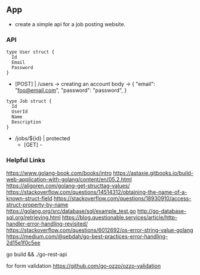 ## App
  - create a simple api for a job posting website.

### API

```
type User struct {
  Id
  Email
  Password
}
```
- [POST] | /users -> creating an account
  body -> {
    "email": "foo@email.com",
    "password": "password",
  }
```
type Job struct {
  Id
  UserId
  Name
  Description
}
```
* /jobs/${id} | protected
  * [GET] -

### Helpful Links
  https://www.golang-book.com/books/intro
  https://astaxie.gitbooks.io/build-web-application-with-golang/content/en/05.2.html
  https://aligoren.com/golang-get-structtag-values/
  https://stackoverflow.com/questions/14514312/obtaining-the-name-of-a-known-struct-field
  https://stackoverflow.com/questions/18930910/access-struct-property-by-name
  https://golang.org/src/database/sql/example_test.go
  http://go-database-sql.org/retrieving.html
  https://blog.questionable.services/article/http-handler-error-handling-revisited/
  https://stackoverflow.com/questions/6012692/os-error-string-value-golang
  https://medium.com/@sebdah/go-best-practices-error-handling-2d15e1f0c5ee

go build && ./go-rest-api

for form validation
https://github.com/go-ozzo/ozzo-validation
